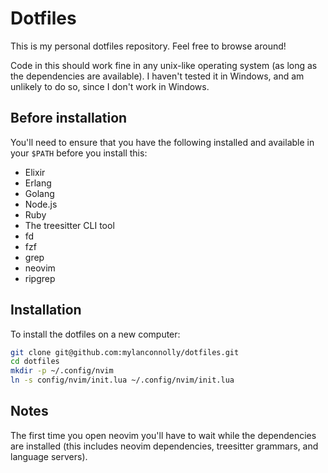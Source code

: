 # Dotfiles

This is my personal dotfiles repository. Feel free to browse around!

Code in this should work fine in any unix-like operating system (as long as the
dependencies are available). I haven't tested it in Windows, and am unlikely to
do so, since I don't work in Windows.

## Before installation

You'll need to ensure that you have the following installed and available in
your `$PATH` before you install this:

- Elixir
- Erlang
- Golang
- Node.js
- Ruby
- The treesitter CLI tool
- fd
- fzf
- grep
- neovim
- ripgrep

## Installation

To install the dotfiles on a new computer:

```bash
git clone git@github.com:mylanconnolly/dotfiles.git
cd dotfiles
mkdir -p ~/.config/nvim
ln -s config/nvim/init.lua ~/.config/nvim/init.lua
```

## Notes

The first time you open neovim you'll have to wait while the dependencies are
installed (this includes neovim dependencies, treesitter grammars, and language
servers).
